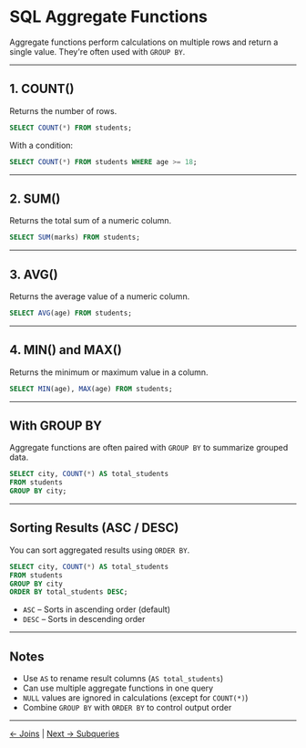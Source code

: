 # SQL Aggregate Functions

Aggregate functions perform calculations on multiple rows and return a single value. They're often used with `GROUP BY`.

---

## 1. COUNT()

Returns the number of rows.

```sql
SELECT COUNT(*) FROM students;
````

With a condition:

```sql
SELECT COUNT(*) FROM students WHERE age >= 18;
```

---

## 2. SUM()

Returns the total sum of a numeric column.

```sql
SELECT SUM(marks) FROM students;
```

---

## 3. AVG()

Returns the average value of a numeric column.

```sql
SELECT AVG(age) FROM students;
```

---

## 4. MIN() and MAX()

Returns the minimum or maximum value in a column.

```sql
SELECT MIN(age), MAX(age) FROM students;
```

---

## With GROUP BY

Aggregate functions are often paired with `GROUP BY` to summarize grouped data.

```sql
SELECT city, COUNT(*) AS total_students
FROM students
GROUP BY city;
```

---

## Sorting Results (ASC / DESC)

You can sort aggregated results using `ORDER BY`.

```sql
SELECT city, COUNT(*) AS total_students
FROM students
GROUP BY city
ORDER BY total_students DESC;
```

* `ASC` – Sorts in ascending order (default)
* `DESC` – Sorts in descending order

---

## Notes

* Use `AS` to rename result columns (`AS total_students`)
* Can use multiple aggregate functions in one query
* `NULL` values are ignored in calculations (except for `COUNT(*)`)
* Combine `GROUP BY` with `ORDER BY` to control output order
---
[← Joins](./joins.md) | [Next → Subqueries](./subqueries.md)